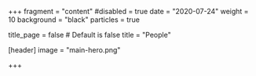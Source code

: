 +++
fragment = "content"
#disabled = true
date = "2020-07-24"
weight = 10
background = "black"
particles = true

title_page = false # Default is false
title = "People"

[header]
  image = "main-hero.png"

+++
